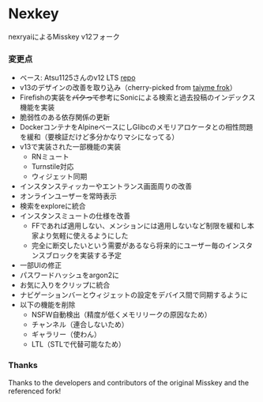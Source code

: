# Nexkey
nexryaiによるMisskey v12フォーク

### 変更点
 - ベース: Atsu1125さんのv12 LTS [repo](https://github.com/atsu1125/misskey-v12/)
 - v13のデザインの改善を取り込み（cherry-picked from [taiyme frok](https://github.com/taiyme/misskey)）
 - Firefishの実装を~~パクって~~参考にSonicによる検索と過去投稿のインデックス機能を実装
 - 脆弱性のある依存関係の更新
 - DockerコンテナをAlpineベースにしGlibcのメモリアロケータとの相性問題を緩和（要検証だけど多分かなりマシになってる）
 - v13で実装された一部機能の実装
   * RNミュート
   * Turnstile対応
   * ウィジェット同期
 - インスタンスティッカーやエントランス画面周りの改善
 - オンラインユーザーを常時表示
 - 検索をexploreに統合
 - インスタンスミュートの仕様を改善
   * FFであれば適用しない、メンションには適用しないなど制限を緩和し本家より気軽に使えるようにした
   * 完全に断交したいという需要があるなら将来的にユーザー毎のインスタンスブロックを実装する予定
 - 一部UIの修正
 - パスワードハッシュをargon2に
 - お気に入りをクリップに統合
 - ナビゲーションバーとウィジェットの設定をデバイス間で同期するように
 - 以下の機能を削除
	 * NSFW自動検出（精度が低くメモリリークの原因なため）
	 * チャンネル（連合しないため）
	 * ギャラリー（使わん）
	 * LTL（STLで代替可能なため）
### Thanks
Thanks to the developers and contributors of the original Misskey and the referenced fork!
